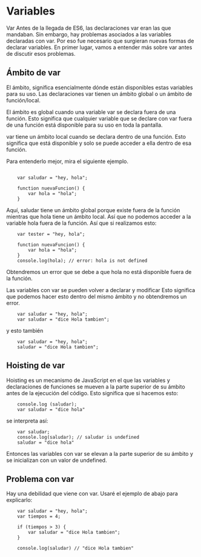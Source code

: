 # Variables

Var
Antes de la llegada de ES6, las declaraciones var eran las que mandaban. Sin embargo, hay problemas asociados a las variables declaradas con var. Por eso fue necesario que surgieran nuevas formas de declarar variables. En primer lugar, vamos a entender más sobre var antes de discutir esos problemas.

## Ámbito de var
El ámbito, significa esencialmente dónde están disponibles estas variables para su uso. Las declaraciones var tienen un ámbito global o un ámbito de función/local.

El ámbito es global cuando una variable var se declara fuera de una función. Esto significa que cualquier variable que se declare con var fuera de una función está disponible para su uso en toda la pantalla.

var tiene un ámbito local cuando se declara dentro de una función. Esto significa que está disponible y solo se puede acceder a ella dentro de esa función.

Para entenderlo mejor, mira el siguiente ejemplo.
````

    var saludar = "hey, hola";
    
    function nuevaFuncion() {
        var hola = "hola";
    }

````

Aquí, saludar tiene un ámbito global porque existe fuera de la función mientras que hola tiene un ámbito local. Así que no podemos acceder a la variable hola fuera de la función. Así que si realizamos esto:
````
    var tester = "hey, hola";
    
    function nuevaFuncion() {
        var hola = "hola";
    }
    console.log(hola); // error: hola is not defined
````
Obtendremos un error que se debe a que hola no está disponible fuera de la función.

Las variables con var se pueden volver a declarar y modificar
Esto significa que podemos hacer esto dentro del mismo ámbito y no obtendremos un error.
````
    var saludar = "hey, hola";
    var saludar = "dice Hola tambien";
````
y esto también
````
    var saludar = "hey, hola";
    saludar = "dice Hola tambien";
````
## Hoisting de var
Hoisting es un mecanismo de JavaScript en el que las variables y declaraciones de funciones se mueven a la parte superior de su ámbito antes de la ejecución del código. Esto significa que si hacemos esto:
````
    console.log (saludar);
    var saludar = "dice hola"
````
se interpreta así:
````
    var saludar;
    console.log(saludar); // saludar is undefined
    saludar = "dice hola"
````
Entonces las variables con var se elevan a la parte superior de su ámbito y se inicializan con un valor de undefined.

## Problema con var
Hay una debilidad que viene con  var. Usaré el ejemplo de abajo para explicarlo:
````
    var saludar = "hey, hola";
    var tiempos = 4;

    if (tiempos > 3) {
        var saludar = "dice Hola tambien"; 
    }
    
    console.log(saludar) // "dice Hola tambien"
````